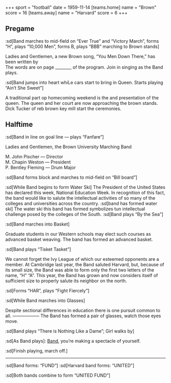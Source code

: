 +++
sport = "football"
date = 1959-11-14
[teams.home]
name = "Brown"
score = 16
[teams.away]
name = "Harvard"
score = 6
+++

## Pregame

:sd[Band marches to mid-field on “Ever True” and “Victory March”, forms “H”, plays “10,000 Men”, forms B, plays “BBB” marching to Brown stands]

Ladies and Gentlemen, a new Brown song, “You Men Down There,” has been written by\
The words are on page \_\_\_\_\_\_\_\_ of the program. Join in singing as the Band plays.

:sd[Band jumps into heart whiLe cars start to bring in Queen. Starts playing “Ain’t She Sweet”]

A traditional part op homecoming weekend is the and presentation of the queen. The queen and her court are now approaching the brown stands. Dick Tucker of reb brown key mill start the ceremonies.

## Halftime

:sd[Band in line on goal line — plays “Fanfare”]

Ladies and Gentlemen, the Brown University Marching Band

M. John Pischer — Director\
M. Chapin Weston — President\
P. Bentley Fleming — Drum Major

:sd[Band forms block and marches to mid-field on “Bill board”]

:sd[While Band begins to form Water Ski] The President of the United States has declared this week, National Education Week. In recognition of this fact, the band would like to salute the intellectual activities of so many of the colleges and universities across the country. :sd[band has formed water ski] The water ski this band has formed symbolizes tun intellectual challenge posed by the colleges of the South. :sd[Band plays “By the Sea”]

:sd[Band marches into Basket]

Graduate students in our Western schools may elect such courses as advanced basket weaving. The band has formed an advanced basket.

:sd[Band plays “Tisket Tasket”]

We cannot forget the Ivy League of which our esteemed opponents are a member. At Cambridge last year, the Band saluted Harvard, but, because of its small size, the Band was able to form only the first two letters of the name, “H” “A”. This year, the Band has grown and now considers itself of sufficient size to properly salute its neighbor on the north.

:sd[Forms “HAR”, plays “Fight Fiercely”]

:sd[While Band marches into Glasses]

Despite sectional differences in education there is one pursuit common to all. —————— The Band has formed a pair of glasses, watch those eyes move.

:sd[Band plays “There is Nothing Like a Dame”; Girl walks by]

:sd[As Band plays]: <u>Band</u>, you’re making a spectacle of yourself.

:sd[Finish playing, march off.]

---

:sd[Band forms: “FUND”] :sd[Harvard band forms: “UNITED”]

:sd[Both bands combine to form “UNITED FUND”]
